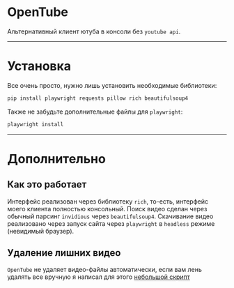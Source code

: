 # OpenTube
Альтернативный клиент ютуба в консоли без `youtube api`.

_______________________

# Установка
Все очень просто, нужно лишь установить необходимые библиотеки:
```python
pip install playwright requests pillow rich beautifulsoup4
```
Также не забудьте дополнительные файлы для `playwright`:
```python
playwright install
```
________________________

# Дополнительно

## Как это работает

Интерфейс реализован через библиотеку `rich`, то-есть, интерфейс моего клиента полностью консольный.
Поиск видео сделан через обычный парсинг `invidious` через `beautifulsoup4`.
Скачивание видео реализовано через запуск сайта через `playwright` в `headless` режиме (невидимый браузер).

## Удаление лишних видео
`OpenTube` не удаляет видео-файлы автоматически, если вам лень удалять все вручную я написал для этого [небольшой скрипт](https://github.com/Qwez-source/OpenTube/blob/main/clear_videos.py)
